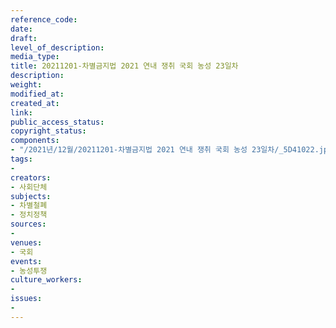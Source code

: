 ```yaml
---
reference_code: 
date: 
draft: 
level_of_description: 
media_type: 
title: 20211201-차별금지법 2021 연내 쟁취 국회 농성 23일차
description: 
weight: 
modified_at: 
created_at: 
link: 
public_access_status: 
copyright_status: 
components:
- "/2021년/12월/20211201-차별금지법 2021 연내 쟁취 국회 농성 23일차/_5D41022.jpg"
tags:
- 
creators:
- 사회단체
subjects:
- 차별철폐
- 정치정책
sources:
- 
venues:
- 국회
events:
- 농성투쟁
culture_workers:
- 
issues:
- 
---
```

